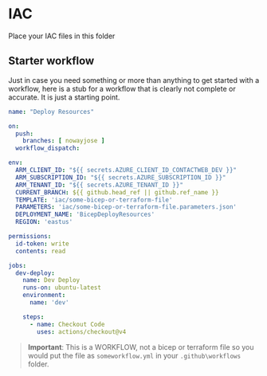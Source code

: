 # IAC

Place your IAC files in this folder

## Starter workflow

Just in case you need something or more than anything to get started with a workflow, here is a stub for a workflow that is clearly not complete or accurate.  It is just a starting point.

```yaml
name: "Deploy Resources"

on:
  push:
    branches: [ nowayjose ]
  workflow_dispatch:

env: 
  ARM_CLIENT_ID: "${{ secrets.AZURE_CLIENT_ID_CONTACTWEB_DEV }}"
  ARM_SUBSCRIPTION_ID: "${{ secrets.AZURE_SUBSCRIPTION_ID }}"
  ARM_TENANT_ID: "${{ secrets.AZURE_TENANT_ID }}"
  CURRENT_BRANCH: ${{ github.head_ref || github.ref_name }} 
  TEMPLATE: 'iac/some-bicep-or-terraform-file'
  PARAMETERS: 'iac/some-bicep-or-terraform-file.parameters.json'  
  DEPLOYMENT_NAME: 'BicepDeployResources'
  REGION: 'eastus'

permissions:
  id-token: write
  contents: read

jobs:
  dev-deploy:
    name: Dev Deploy
    runs-on: ubuntu-latest
    environment:
      name: 'dev'

    steps:
      - name: Checkout Code
        uses: actions/checkout@v4
```  

>**Important**: This is a WORKFLOW, not a bicep or terraform file so you would put the file as `someworkflow.yml` in your `.github\workflows` folder.

